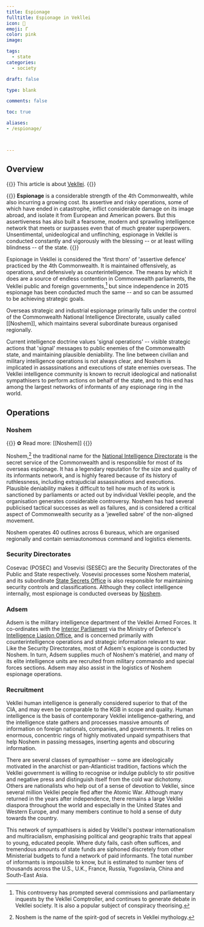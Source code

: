 ```yaml
---
title: Espionage
fulltitle: Espionage in Vekllei
icon: 🔎
emoji: Γ
color: pink
image:

tags:
  - state
categories:
  - society

draft: false

type: blank

comments: false

toc: true

aliases:
- /espionage/



---
```


## Overview

{{<note series>}}
 This article is about [Vekllei](/intro/#what-is-vekllei).
{{</note>}}

{{<note panel>}}
**Espionage** is a considerable strength of the 4th Commonwealth, while also incurring a growing cost. Its assertive and risky operations, some of which have ended in catastrophe, inflict considerable damage on its image abroad, and isolate it from European and American powers. But this assertiveness has also built a fearsome, modern and sprawling intelligence network that meets or surpasses even that of much greater superpowers. Unsentimental, unideological and unflinching, espionage in Vekllei is conducted constantly and vigorously with the blessing -- or at least willing blindness -- of the state.
{{</note>}}

Espionage in Vekllei is considered the 'first thorn' of 'assertive defence' practiced by the 4th Commonwealth. It is maintained offensively, as operations, and defensively as counterintelligence. The means by which it does are a source of endless contention in Commonwealth parliaments, the Vekllei public and foreign governments,[^1] but since independence in 2015 espionage has been conducted much the same -- and so can be assumed to be achieving strategic goals.

Overseas strategic and industrial espionage primarily falls under the control of the Commonwealth National Intelligence Directorate, usually called [[Noshem]], which maintains several subordinate bureaus organised regionally.

Current intelligence doctrine values 'signal operations' -- visible strategic actions that 'signal' messages to public enemies of the Commonwealth state, and maintaining plausible deniability. The line between civilian and military intelligence operations is not always clear, and Noshem is implicated in assassinations and executions of state enemies overseas. The Vekllei intelligence community is known to recruit ideological and nationalist sympathisers to perform actions on behalf of the state, and to this end has among the largest networks of informants of any espionage ring in the world.

## Operations

### Noshem

{{<note link>}}
✿ Read more: [[Noshem]]
{{</note>}}

Noshem,[^2] the traditional name for the [National Intelligence Directorate](/factbook/society/state/government/commonwealth/security/#national-intelligence-directorate) is the secret service of the Commonwealth and is responsible for most of its overseas espionage. It has a legendary reputation for the size and quality of its informants network, and is highly feared because of its history of ruthlessness, including extrajudicial assassinations and executions. Plausible deniability makes it difficult to tell how much of its work is sanctioned by parliaments or acted out by individual Vekllei people, and the organisation generates considerable controversy. Noshem has had several publicised tactical successes as well as failures, and is considered a critical aspect of Commonwealth security as a 'jewelled sabre' of the non-aligned movement.

Noshem operates 40 outlines across 6 bureaus, which are organised regionally and contain semiautonomous command and logistics elements.

### Security Directorates

Cosevac (POSEC) and Vosevisi (SESEC) are the Security Directorates of the Public and State respectively. Vosevisi processes some Noshem material, and its subordinate [State Secrets Office](/factbook/society/state/government/commonwealth/security/#state-secrets-office) is also responsible for maintaining security controls and classifications. Although they collect intelligence internally, most espionage is conducted overseas by [Noshem](#noshem).

### Adsem

Adsem is the military intelligence department of the Vekllei Armed Forces. It co-ordinates with the [Interior Parliament](/factbook/society/state/government/interior/) via the Ministry of Defence's [Intelligence Liasion Office](/factbook/society/state/government/interior/defence/#intelligence-liaison-office), and is concerned primarily with counterintelligence operations and strategic information relevant to war. Like the Security Directorates, most of Adsem's espionage is conducted by Noshem. In turn, Adsem supplies much of Noshem's matériel, and many of its elite intelligence units are recruited from military commando and special forces sections. Adsem may also assist in the logistics of Noshem espionage operations.

### Recruitment

Vekllei human intelligence is generally considered superior to that of the CIA, and may even be comparable to the KGB in scope and quality. Human intelligence is the basis of contemporary Vekllei intelligence-gathering, and the intelligence state gathers and processes massive amounts of information on foreign nationals, companies, and governments. It relies on enormous, concentric rings of highly motivated unpaid sympathisers that help Noshem in passing messages, inserting agents and obscuring information.

There are several classes of sympathiser -- some are ideologically motivated in the anarchist or pan-Atlanticist tradition, factions which the Vekllei government is willing to recognise or indulge publicly to stir positive and negative press and distinguish itself from the cold war dichotomy. Others are nationalists who help out of a sense of devotion to Vekllei, since several million Vekllei people fled after the Atomic War. Although many returned in the years after independence, there remains a large Vekllei diaspora throughout the world and especially in the United States and Western Europe, and many members continue to hold a sense of duty towards the country.

This network of sympathisers is aided by Vekllei's postwar internationalism and multiracialism, emphasising political and geographic traits that appeal to young, educated people. Where duty fails, cash often suffices, and tremendous amounts of state funds are siphoned discretely from other Ministerial budgets to fund a network of paid informants. The total number of informants is impossible to know, but is estimated to number tens of thousands across the U.S., U.K., France, Russia, Yugoslavia, China and South-East Asia.

[^1]: This controversy has prompted several commissions and parliamentary inquests by the Vekllei Comptroller, and continues to generate debate in Vekllei society. It is also a popular subject of conspiracy theorising.
[^2]: Noshem is the name of the spirit-god of secrets in Vekllei mythology.